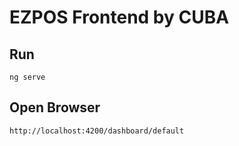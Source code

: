 # EZPOS Frontend by CUBA

## Run
```
ng serve
```

## Open Browser
```
http://localhost:4200/dashboard/default
```